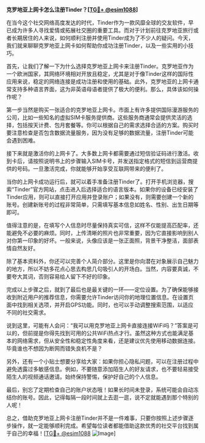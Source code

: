 **克罗地亚上网卡怎么注册Tinder？[[TG💪+ @esim1088](https://t.me/s/esim1088)]**

在当今这个社交网络高度发达的时代，Tinder作为一款风靡全球的交友软件，早已成为许多人寻找爱情或拓展社交圈的重要工具。而对于计划前往克罗地亚旅行或者长期居住的人来说，如何顺利注册并使用Tinder成为了不少人的疑问。今天，我们就来聊聊克罗地亚上网卡如何帮助你成功注册Tinder，以及一些实用的小技巧。

首先，让我们了解一下为什么选择克罗地亚上网卡来注册Tinder。克罗地亚作为一个欧洲国家，其网络环境相对开放且稳定，尤其是对于像Tinder这样的国际性应用来说，稳定的网络连接是成功注册和使用的基础。此外，克罗地亚的上网卡通常支持多种语言界面，这为非英语母语者提供了极大的便利。那么，具体该如何操作呢？

第一步当然是购买一张适合的克罗地亚上网卡。市面上有许多提供国际漫游服务的公司，比如一些知名的虚拟SIM卡服务提供商。这些服务商通常会提供灵活的选择，包括按天计费、包月套餐等。你可以根据自己的需求选择合适的方案。购买时要注意检查是否包含数据流量服务，因为没有足够的数据流量，注册Tinder可能会遇到困难。

接下来就是激活你的上网卡了。大多数上网卡都需要通过短信验证码进行激活。收到卡后，请按照说明书上的步骤输入SIM卡号，并发送指定格式的短信到运营商提供的号码。一旦激活完成，你就能够开始享受互联网带来的便利了。

当你的上网卡成功运行后，就可以着手准备注册Tinder了。打开手机浏览器，搜索“Tinder”官方网站，点击进入后选择适合的语言版本。如果你的设备已经安装了Tinder应用，则可以直接打开应用并登录账户；如果没有，则需要创建一个新的账号。创建新账号的过程非常简单，只需填写基本信息如姓名、性别、出生日期等即可。

值得注意的是，在填写个人信息时尽量保持真实可信，这样不仅能提高匹配率，还能避免不必要的麻烦。同时，上传清晰的照片也非常重要，因为它直接影响到别人对你第一印象的好坏。一般来说，头像应该是一张正面照，背景干净整洁，面部表情自然友好。

除了基本资料外，你还可以完善个人简介部分。这里是你向潜在对象展示自己魅力的地方，所以不妨多花点心思去构思几句吸引人的开场白。当然，内容要真诚，不要夸大其词，否则容易给人留下不好的印象。

完成以上步骤之后，就到了最后也是最关键的一环——定位设置。为了确保能够接收到附近用户的推荐信息，你需要允许Tinder访问你的地理位置信息。在设置页面中找到相关选项，并开启GPS功能。同时，也可以手动调整搜索范围，以适应不同的社交需求。

说到这里，可能有人会问：“我可以用克罗地亚上网卡直接连接WiFi吗？”答案是可以的，但前提是你得先找到可用的公共WiFi热点才行。虽然这种方式也能满足基本的网络需求，但从安全性和稳定性角度来看，还是建议优先使用移动数据连接。毕竟谁也不想因为断网而错失良机不是？

另外，还有一个小贴士想要分享给大家：如果你担心隐私问题，可以在注册过程中避免透露过多敏感信息。例如，不要随意添加陌生人的好友请求，也不要轻易接受陌生人的视频通话邀请。始终保持警惕，保护好自己的个人信息。

最后，别忘了定期检查自己的账户状态哦！如果长时间未登录，系统可能会自动冻结你的账号。因此，记得每隔一段时间就上去逛一逛，说不定就能遇到那个特别的人呢！

总之，借助克罗地亚上网卡注册Tinder并不是一件难事，只要你按照上述步骤逐步操作，就一定能够顺利完成。希望每位读者都能借助这款优秀的社交平台找到属于自己的幸福！[[TG💪+ @esim1088](https://t.me/s/esim1088) ![Image](https://i.postimg.cc/4NQfJmqS/Snipaste-2025-05-13-00-14-12.png)]